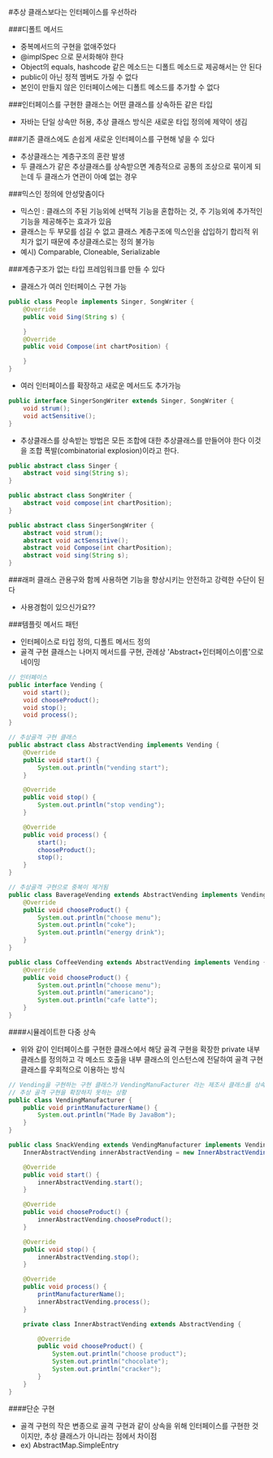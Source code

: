 #추상 클래스보다는 인터페이스를 우선하라

###디폴트 메서드
- 중복메서드의 구현을 없애주었다
- @implSpec 으로 문서화해야 한다
- Object의 equals, hashcode 같은 메소드는 디폴트 메소드로 제공해서는 안 된다
- public이 아닌 정적 멤버도 가질 수 없다
- 본인이 만들지 않은 인터페이스에는 디폴트 메소드를 추가할 수 없다

###인터페이스를 구현한 클래스는 어떤 클래스를 상속하든 같은 타입
- 자바는 단일 상속만 허용, 추상 클래스 방식은 새로운 타입 정의에 제약이 생김
   
###기존 클래스에도 손쉽게 새로운 인터페이스를 구현해 넣을 수 있다
- 추상클래스는 계층구조의 혼란 발생
- 두 클래스가 같은 추상클래스를 상속받으면 계층적으로 공통의 조상으로 묶이게 되는데 두 클래스가 연관이 아예 없는 경우

###믹스인 정의에 안성맞춤이다
- 믹스인 : 클래스의 주된 기능외에 선택적 기능을 혼합하는 것, 주 기능외에 추가적인 기능을 제공해주는 효과가 있음
- 클래스는 두 부모를 섬길 수 없고 클래스 계층구조에 믹스인을 삽입하기 합리적 위치가 없기 때문에 추상클래스로는 정의 불가능
- 예시) Comparable, Cloneable, Serializable
    
###계층구조가 없는 타입 프레임워크를 만들 수 있다
- 클래스가 여러 인터페이스 구현 가능
```java
public class People implements Singer, SongWriter {
    @Override
    public void Sing(String s) {

    }
    @Override
    public void Compose(int chartPosition) {

    }
}
```
- 여러 인터페이스를 확장하고 새로운 메서드도 추가가능
```java
public interface SingerSongWriter extends Singer, SongWriter {
    void strum();
    void actSensitive();
}
```
- 추상클래스를 상속받는 방법은 모든 조합에 대한 추상클래스를 만들어야 한다 이것을 조합 폭발(combinatorial explosion)이라고 한다.
```java
public abstract class Singer {
    abstract void sing(String s);
}

public abstract class SongWriter {
    abstract void compose(int chartPosition);
}

public abstract class SingerSongWriter {
    abstract void strum();
    abstract void actSensitive();
    abstract void Compose(int chartPosition);
    abstract void sing(String s);
}
```

###래퍼 클래스 관용구와 함께 사용하면 기능을 향상시키는 안전하고 강력한 수단이 된다
- 사용경험이 있으신가요??

###템플릿 메서드 패턴
- 인터페이스로 타입 정의, 디폴트 메서드 정의
- 골격 구현 클래스는 나머지 메서드를 구현, 관례상 'Abstract+인터페이스이름'으로 네이밍

```java
// 인터페이스
public interface Vending {
    void start();
    void chooseProduct();
    void stop();
    void process();
}

// 추상골격 구현 클래스
public abstract class AbstractVending implements Vending {
    @Override
    public void start() {
        System.out.println("vending start");
    }

    @Override
    public void stop() {
        System.out.println("stop vending");
    }

    @Override
    public void process() {
        start();
        chooseProduct();
        stop();
    }
}

// 추상골격 구현으로 중복이 제거됨
public class BaverageVending extends AbstractVending implements Vending {
    @Override
    public void chooseProduct() {
        System.out.println("choose menu");
        System.out.println("coke");
        System.out.println("energy drink");
    }
}

public class CoffeeVending extends AbstractVending implements Vending {
    @Override
    public void chooseProduct() {
        System.out.println("choose menu");
        System.out.println("americano");
        System.out.println("cafe latte");
    }
}
```

####시뮬레이트한 다중 상속
- 위와 같이 인터페이스를 구현한 클래스에서 해당 골격 구현을 확장한 private 내부 클래스를 정의하고 
  각 메소드 호출을 내부 클래스의 인스턴스에 전달하여 골격 구현 클래스를 우회적으로 이용하는 방식

```java
// Vending을 구현하는 구현 클래스가 VendingManuFacturer 라는 제조사 클래스를 상속받아야해서 
// 추상 골격 구현을 확장하지 못하는 상황
public class VendingManufacturer {
    public void printManufacturerName() {
        System.out.println("Made By JavaBom");
    }
}

public class SnackVending extends VendingManufacturer implements Vending {
    InnerAbstractVending innerAbstractVending = new InnerAbstractVending();

    @Override
    public void start() {
        innerAbstractVending.start();
    }

    @Override
    public void chooseProduct() {
        innerAbstractVending.chooseProduct();
    }

    @Override
    public void stop() {
        innerAbstractVending.stop();
    }

    @Override
    public void process() {
        printManufacturerName();
        innerAbstractVending.process();
    }

    private class InnerAbstractVending extends AbstractVending {

        @Override
        public void chooseProduct() {
            System.out.println("choose product");
            System.out.println("chocolate");
            System.out.println("cracker");
        }
    }
}
```

####단순 구현
- 골격 구현의 작은 변종으로 골격 구현과 같이 상속을 위해 인터페이스를 구현한 것이지만, 
  추상 클래스가 아니라는 점에서 차이점
- ex) AbstractMap.SimpleEntry